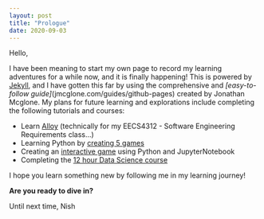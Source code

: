 ```yaml
---
layout: post
title: "Prologue"
date: 2020-09-03
---
```


Hello,

I have been meaning to start my own page to record my learning adventures for a while now, and it is finally happening! 
This is powered by [Jekyll](http://jekyllrb.com), and I have gotten this far by using the comprehensive and *[easy-to-follow guide]*(jmcglone.com/guides/github-pages) created by Jonathan Mcglone.
My plans for future learning and explorations include completing the following tutorials and courses: 
* Learn [Alloy](alloytools.org/tutorials/online) (technically for my EECS4312 - Software Engineering Requirements class...)
* Learning Python by [creating 5 games](https://www.freecodecamp.org/news/learn-python-by-building-5-games/)
* Creating an [interactive game](https://opensource.com/article/20/5/python-games) using Python and JupyterNotebook
* Completing the [12 hour Data Science course](https://www.freecodecamp.org/news/python-data-science-course-matplotlib-pandas-numpy/) 

I hope you learn something new by following me in my learning journey!

**Are you ready to dive in?**

Until next time,
Nish
